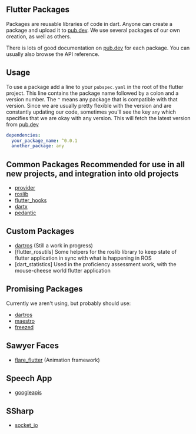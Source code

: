 ## Flutter Packages

Packages are reusable libraries of code in dart.
Anyone can create a package and upload it to [pub.dev](pub.dev).
We use several packages of our own creation, as well as others.

There is lots of good documentation on [pub.dev](pub.dev) for each package.
You can usually also browse the API reference.

## Usage

To use a package add a line to your `pubspec.yaml` in the root of the flutter project.
This line contains the package name followed by a colon and a version number.
The `^` means any package that is compatible with that version.
Since we are usually pretty flexible with the version and are constantly updating our code,
sometimes you'll see the key `any` which specifies that we are okay with any version. 
This will fetch the latest version from [pub.dev](pub.dev)
```yaml
dependencies:
  your_package_name: ^0.0.1
  another_package: any
```

## Common Packages Recommended for use in all new projects, and integration into old projects

* [provider](pub.dev/packages/provider)
* [roslib](pub.dev/packages/roslib)
* [flutter_hooks](pub.dev/packages/flutter_hooks)
* [dartx](pub.dev/packages/dartx)
* [pedantic](pub.dev/packages/pedantic)

## Custom Packages
* [dartros](pub.dev/packages/dartros) (Still a work in progress)
* [flutter_rosutils] Some helpers for the roslib library to keep state of flutter application in sync with what is happening in ROS
* [dart_statistics] Used in the proficiency assessment work, with the mouse-cheese world flutter application

## Promising Packages
Currently we aren't using, but probably should use:
* [dartros](pub.dev/packages/dartros)
* [maestro](pub.dev/packages/maestro)
* [freezed](pub.dev/packages/freezed)

## Sawyer Faces
* [flare_flutter](pub.dev/packages/flare_flutter) (Animation framework)

## Speech App
* [googleapis](pub.dev/packages/googleapis)

## SSharp
* [socket_io](pub.dev/packages/socket_io)